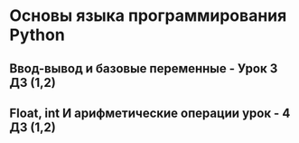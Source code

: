 # Основы языка программирования Python

## Ввод-вывод и базовые переменные  -  Урок 3 ДЗ (1,2)

## Float, int И арифметические операции урок  -  4 ДЗ (1,2)
